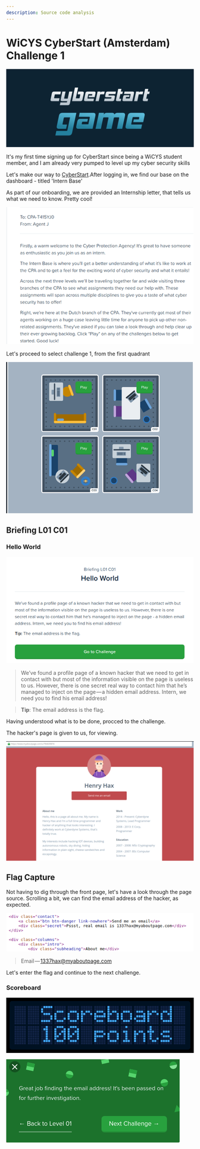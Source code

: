 ```yaml
---
description: Source code analysis
---
```


# WiCYS CyberStart (Amsterdam) Challenge 1

![](../../.gitbook/assets/CS.png)

It's my first time signing up for CyberStart since being a WiCYS student member, and I am already very pumped to level up my cyber security skills

Let's make our way to [CyberStart](https://play.cyberstart.com/dashboard).After logging in, we find our base on the dashboard - titled 'Intern Base'

As part of our onboarding, we are provided an Internship letter, that tells us what we need to know. Pretty cool!

![](<../../.gitbook/assets/1 (15).png>)

Let's proceed to select challenge 1, from the first quadrant

![](<../../.gitbook/assets/2 (3).png>)

## Briefing L01 C01

### Hello World

![](<../../.gitbook/assets/4 (2).png>)

> We’ve found a profile page of a known hacker that we need to get in contact with but most of the information visible on the page is useless to us. However, there is one secret real way to contact him that he’s managed to inject on the page — a hidden email address. Intern, we need you to find his email address!

> **Tip**: The email address is the flag.

Having understood what is to be done, procced to the challenge.

The hacker's page is given to us, for viewing.

![Hacker's page](../../.gitbook/assets/5.png)

## Flag Capture

Not having to dig through the front page, let's have a look through the page source. Scrolling a bit, we can find the email address of the hacker, as expected.

![](../../.gitbook/assets/6.png)

> Email — 1337hax@myaboutpage.com

Let's enter the flag and continue to the next challenge.

### Scoreboard

![](../../.gitbook/assets/screenshot.png)

![](<../../.gitbook/assets/7 (1).png>)
